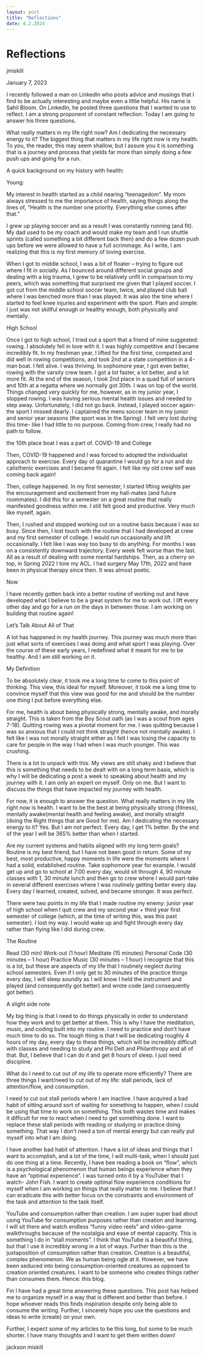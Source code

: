 ```yaml
---
layout: post
title: "Reflections"
date: 4.2.2024
---
```


# Reflections
jmiskill

January 7, 2023

I recently followed a man on LinkedIn who posts advice and musings that I find to be actually interesting and maybe even a little helpful. His name is Sahil Bloom. On LinkedIn, he posted three questions that I wanted to use to reflect. I am a strong proponent of constant reflection. Today I am going to answer his three questions.

What really matters in my life right now? Am I dedicating the necessary energy to it?
The biggest thing that matters in my life right now is my health. To you, the reader, this may seem shallow, but I assure you it is something that is a journey and process that yields far more than simply doing a few push ups and going for a run.

A quick background on my history with health:


Young:

My interest in health started as a child nearing “teenagedom”. My mom always stressed to me the importance of health, saying things along the lines of, “Health is the number one priority. Everything else comes after that.”

I grew up playing soccer and as a result I was constantly running (and fit). My dad used to be my coach and would make my team and I run shuttle sprints (called something a bit different back then) and do a few dozen push ups before we were allowed to have a full scrimmage. As I write, I am realizing that this is my first memory of loving exercise.

When I got to middle school, I was a bit of floater – trying to figure out where I fit in socially. As I bounced around different social groups and dealing with a big trauma, I grew to be relatively unfit in comparison to my peers, which was something that surprised me given that I played soccer. I got cut from the middle school soccer team, twice, and played club ball where I was benched more than I was played. It was also the time where I started to feel knee injuries and experiment with the sport. Plain and simple: I just was not skillful enough or healthy enough, both physically and mentally.

High School

Once I got to high school, I tried out a sport that a friend of mine suggested: rowing. I absolutely fell in love with it. I was highly competitive and I became incredibly fit. In my freshman year, I lifted for the first time, competed and did well in rowing competitions, and took 2nd at a state competition in a 4-man boat. I felt alive. I was thriving. In sophomore year, I got even better, rowing with the varsity crew team. I got a lot faster, a lot better, and a lot more fit. At the end of the season, I took 2nd place in a quad full of seniors and 10th at a regatta where we normally got 30th. I was on top of the world. Things changed very quickly for me, however, as in my junior year, I stopped rowing. I was having serious mental health issues and needed to step away. Unfortunately, I did not go back. Instead, I played soccer again- the sport I missed dearly. I captained the mens soccer team in my junior and senior year seasons (the sport was in the Spring). I felt very lost during this time- like I had little to no purpose. Coming from crew, I really had no path to follow.

the 10th place boat I was a part of.
COVID-19 and College

Then, COVID-19 happened and I was forced to adopted the individualist approach to exercise. Every day of quarantine I would go for a run and do calisthenic exercises and I became fit again. I felt like my old crew self was coming back again!

Then, college happened. In my first semester, I started lifting weights per the encouragement and excitement from my hall-mates (and future roommates). I did this for a semester on a great routine that really manifested goodness within me. I still felt good and productive. Very much like myself, again.

Then, I rushed and stopped working out on a routine basis because I was so busy. Since then, I lost touch with the routine that I had developed at crew and my first semester of college. I would run occasionally and lift occasionally. I felt like I was way too busy to do anything. For months I was on a consistently downward trajectory. Every week felt worse than the last. All as a result of dealing with some mental hardships. Then, as a cherry on top, in Spring 2022 I tore my ACL. I had surgery May 17th, 2022 and have been in physical therapy since then. It was almost poetic.


Now

I have recently gotten back into a better routine of working out and have developed what I believe to be a great system for me to work out. I lift every other day and go for a run on the days in between those. I am working on building that routine again!

Let’s Talk About All of That

A lot has happened in my health journey. This journey was much more than just what sorts of exercises I was doing and what sport I was playing. Over the course of these early years, I redefined what it meant for me to be healthy. And I am still working on it.

My Definition

To be absolutely clear, it took me a long time to come to this point of thinking. This view, this ideal for myself. Moreover, it took me a long time to convince myself that this view was good for me and should be the number one thing I put before everything else.

For me, health is about being physically strong, mentally awake, and morally straight. This is taken from the Boy Scout oath (as I was a scout from ages 7-18). Quitting rowing was a pivotal moment for me. I was quitting because I was so anxious that I could not think straight (hence not mentally awake). I felt like I was not morally straight either as I felt I was losing the capacity to care for people in the way I had when I was much younger. This was crushing.

There is a lot to unpack with this. My views are still shaky and I believe that this is something that needs to be dealt with on a long term basis, which is why I will be dedicating a post a week to speaking about health and my journey with it. I am only an expert on myself. Only on me. But I want to discuss the things that have impacted my journey with health.

For now, it is enough to answer the question. What really matters in my life right now is health. I want to be the best at being physically strong (fitness), mentally awake(mental health and feeling awake), and morally straight (doing the Right things that are Good for me). Am I dedicating the necessary energy to it? Yes. But I am not perfect. Every day, I get 1% better. By the end of the year I will be 365% better than when I started.

Are my current systems and habits aligned with my long term goals?
Routine is my best friend, but I have not been good in return. Some of my best, most productive, happy moments in life were the moments where I had a solid, established routine. Take sophomore year for example. I would get up and go to school at 7:00 every day, would sit through 4, 90 minute classes with 1, 30 minute lunch and then go to crew where I would part-take in several different exercises where I was routinely getting better every day. Every day I learned, created, solved, and became stronger. It was perfect.

There were two points in my life that I made routine my enemy: junior year of high school when I quit crew and my second year + third year first semester of college (which, at the time of writing this, was this past semester). I lost my way. I would wake up and fight through every day rather than flying like I did during crew.

The Routine

Read (30 min)
Work-out (1 hour)
Meditate (15 minutes)
Personal Code (30 minutes – 1 hour)
Practice Music (30 minutes – 1 hour)
I recognize that this is a lot, but these are aspects of my life that I routinely neglect during school semesters. Even if I only get to 30 minutes of the practice things every day, I will sleep soundly as I will know I held the instrument and played (and consequently got better) and wrote code (and consequently got better).

A slight side note

My big thing is that I need to do things physically in order to understand how they work and to get better at them. This is why I have the meditation, music, and coding built into my routine. I need to practice and don’t have much time to do so. The tough thing is that I will be dedicating roughly 4 hours of my day, every day to these things, which will be incredibly difficult with classes and needing to study and Phi Delt and Philanthropy and all of that. But, I believe that I can do it and get 8 hours of sleep. I just need discipline.

What do I need to cut out of my life to operate more efficiently?
There are three things I want/need to cut out of my life: stall periods, lack of attention/flow, and consumption.

I need to cut out stall periods where I am inactive. I have acquired a bad habit of sitting around sort of waiting for something to happen, when I could be using that time to work on something. This both wastes time and makes it difficult for me to react when I need to get something done. I want to replace these stall periods with reading or studying or practice doing something. That way I don’t need a ton of mental energy but can really put myself into what I am doing.

I have another bad habit of attention. I have a lot of ideas and things that I want to accomplish, and a lot of the time, I will multi-task, when I should just do one thing at a time. Recently, I have bee reading a book on “flow”, which is a psychological phenomenon that human beings experience when they have an “optimal experience”. I was turned onto it by a YouTuber that I watch- John Fish. I want to create optimal flow experience conditions for myself when I am working on things that really matter to me. I believe that I can eradicate this with better focus on the constraints and environment of the task and attention to the task itself.

YouTube and consumption rather than creation. I am super super bad about using YouTube for consumption purposes rather than creation and learning. I will sit there and watch endless “funny video reels” and video-game walkthroughs because of the nostalgia and ease of mental capacity. This is something I do in “stall moments”. I think that YouTube is a beautiful thing, but that I use it incredibly wrong in a lot of ways. Further than this is the juxtaposition of consumption rather than creation. Creation is a beautiful, complex phenomenon. We as human being ogle at it. However, we have been seduced into being consumption-oriented creatures as opposed to creation oriented creatures. I want to be someone who creates things rather than consumes them. Hence: this blog.

Fin
I have had a great time answering these questions. This post has helped me to organize myself in a way that is different and better than before. I hope whoever reads this finds inspiration despite only being able to consume the writing. Further, I sincerely hope you use the questions and ideas to write (create) on your own.

Further, I expect some of my articles to be this long, but some to be much shorter. I have many thoughts and I want to get them written down!

jackson miskill